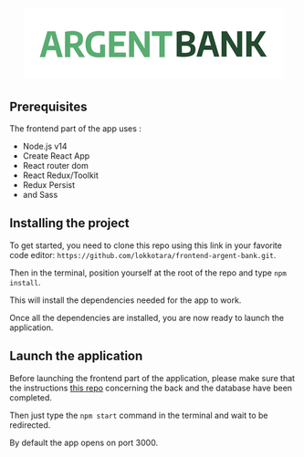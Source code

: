 # <div style="text-align: center;">![](.\public\img\argentBankLogo.png)</div>
## Prerequisites
The frontend part of the app uses :
- Node.js v14
- Create React App
- React router dom
- React Redux/Toolkit
- Redux Persist
- and Sass

## Installing the project
To get started, you need to clone this repo using this link in your favorite code editor: ``https://github.com/lokkotara/frontend-argent-bank.git``.

Then in the terminal, position yourself at the root of the repo and type ```npm install```. 

This will install the dependencies needed for the app to work.

Once all the dependencies are installed, you are now ready to launch the application.

## Launch the application
Before launching the frontend part of the application, please make sure that the instructions [this repo](https://github.com/OpenClassrooms-Student-Center/Project-10-Bank-API) concerning the back and the database have been completed.

Then just type the ```npm start``` command in the terminal and wait to be redirected. 

By default the app opens on port 3000.